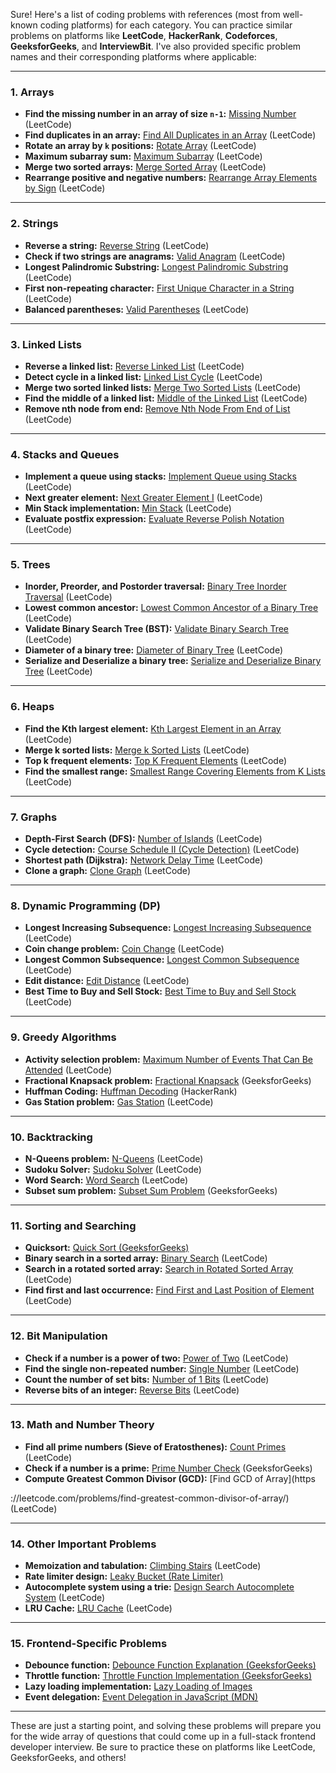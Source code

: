 Sure! Here's a list of coding problems with references (most from well-known coding platforms) for each category. You can practice similar problems on platforms like **LeetCode**, **HackerRank**, **Codeforces**, **GeeksforGeeks**, and **InterviewBit**. I've also provided specific problem names and their corresponding platforms where applicable:

---

### 1. **Arrays**
   - **Find the missing number in an array of size `n-1`:** [Missing Number](https://leetcode.com/problems/missing-number/) (LeetCode)
   - **Find duplicates in an array:** [Find All Duplicates in an Array](https://leetcode.com/problems/find-all-duplicates-in-an-array/) (LeetCode)
   - **Rotate an array by `k` positions:** [Rotate Array](https://leetcode.com/problems/rotate-array/) (LeetCode)
   - **Maximum subarray sum:** [Maximum Subarray](https://leetcode.com/problems/maximum-subarray/) (LeetCode)
   - **Merge two sorted arrays:** [Merge Sorted Array](https://leetcode.com/problems/merge-sorted-array/) (LeetCode)
   - **Rearrange positive and negative numbers:** [Rearrange Array Elements by Sign](https://leetcode.com/problems/rearrange-array-elements-by-sign/) (LeetCode)

---

### 2. **Strings**
   - **Reverse a string:** [Reverse String](https://leetcode.com/problems/reverse-string/) (LeetCode)
   - **Check if two strings are anagrams:** [Valid Anagram](https://leetcode.com/problems/valid-anagram/) (LeetCode)
   - **Longest Palindromic Substring:** [Longest Palindromic Substring](https://leetcode.com/problems/longest-palindromic-substring/) (LeetCode)
   - **First non-repeating character:** [First Unique Character in a String](https://leetcode.com/problems/first-unique-character-in-a-string/) (LeetCode)
   - **Balanced parentheses:** [Valid Parentheses](https://leetcode.com/problems/valid-parentheses/) (LeetCode)

---

### 3. **Linked Lists**
   - **Reverse a linked list:** [Reverse Linked List](https://leetcode.com/problems/reverse-linked-list/) (LeetCode)
   - **Detect cycle in a linked list:** [Linked List Cycle](https://leetcode.com/problems/linked-list-cycle/) (LeetCode)
   - **Merge two sorted linked lists:** [Merge Two Sorted Lists](https://leetcode.com/problems/merge-two-sorted-lists/) (LeetCode)
   - **Find the middle of a linked list:** [Middle of the Linked List](https://leetcode.com/problems/middle-of-the-linked-list/) (LeetCode)
   - **Remove nth node from end:** [Remove Nth Node From End of List](https://leetcode.com/problems/remove-nth-node-from-end-of-list/) (LeetCode)

---

### 4. **Stacks and Queues**
   - **Implement a queue using stacks:** [Implement Queue using Stacks](https://leetcode.com/problems/implement-queue-using-stacks/) (LeetCode)
   - **Next greater element:** [Next Greater Element I](https://leetcode.com/problems/next-greater-element-i/) (LeetCode)
   - **Min Stack implementation:** [Min Stack](https://leetcode.com/problems/min-stack/) (LeetCode)
   - **Evaluate postfix expression:** [Evaluate Reverse Polish Notation](https://leetcode.com/problems/evaluate-reverse-polish-notation/) (LeetCode)

---

### 5. **Trees**
   - **Inorder, Preorder, and Postorder traversal:** [Binary Tree Inorder Traversal](https://leetcode.com/problems/binary-tree-inorder-traversal/) (LeetCode)
   - **Lowest common ancestor:** [Lowest Common Ancestor of a Binary Tree](https://leetcode.com/problems/lowest-common-ancestor-of-a-binary-tree/) (LeetCode)
   - **Validate Binary Search Tree (BST):** [Validate Binary Search Tree](https://leetcode.com/problems/validate-binary-search-tree/) (LeetCode)
   - **Diameter of a binary tree:** [Diameter of Binary Tree](https://leetcode.com/problems/diameter-of-binary-tree/) (LeetCode)
   - **Serialize and Deserialize a binary tree:** [Serialize and Deserialize Binary Tree](https://leetcode.com/problems/serialize-and-deserialize-binary-tree/) (LeetCode)

---

### 6. **Heaps**
   - **Find the Kth largest element:** [Kth Largest Element in an Array](https://leetcode.com/problems/kth-largest-element-in-an-array/) (LeetCode)
   - **Merge k sorted lists:** [Merge k Sorted Lists](https://leetcode.com/problems/merge-k-sorted-lists/) (LeetCode)
   - **Top k frequent elements:** [Top K Frequent Elements](https://leetcode.com/problems/top-k-frequent-elements/) (LeetCode)
   - **Find the smallest range:** [Smallest Range Covering Elements from K Lists](https://leetcode.com/problems/smallest-range-covering-elements-from-k-lists/) (LeetCode)

---

### 7. **Graphs**
   - **Depth-First Search (DFS):** [Number of Islands](https://leetcode.com/problems/number-of-islands/) (LeetCode)
   - **Cycle detection:** [Course Schedule II (Cycle Detection)](https://leetcode.com/problems/course-schedule-ii/) (LeetCode)
   - **Shortest path (Dijkstra):** [Network Delay Time](https://leetcode.com/problems/network-delay-time/) (LeetCode)
   - **Clone a graph:** [Clone Graph](https://leetcode.com/problems/clone-graph/) (LeetCode)

---

### 8. **Dynamic Programming (DP)**
   - **Longest Increasing Subsequence:** [Longest Increasing Subsequence](https://leetcode.com/problems/longest-increasing-subsequence/) (LeetCode)
   - **Coin change problem:** [Coin Change](https://leetcode.com/problems/coin-change/) (LeetCode)
   - **Longest Common Subsequence:** [Longest Common Subsequence](https://leetcode.com/problems/longest-common-subsequence/) (LeetCode)
   - **Edit distance:** [Edit Distance](https://leetcode.com/problems/edit-distance/) (LeetCode)
   - **Best Time to Buy and Sell Stock:** [Best Time to Buy and Sell Stock](https://leetcode.com/problems/best-time-to-buy-and-sell-stock/) (LeetCode)

---

### 9. **Greedy Algorithms**
   - **Activity selection problem:** [Maximum Number of Events That Can Be Attended](https://leetcode.com/problems/maximum-number-of-events-that-can-be-attended/) (LeetCode)
   - **Fractional Knapsack problem:** [Fractional Knapsack](https://practice.geeksforgeeks.org/problems/fractional-knapsack-1587115620/1) (GeeksforGeeks)
   - **Huffman Coding:** [Huffman Decoding](https://www.hackerrank.com/challenges/tree-huffman-decoding/problem) (HackerRank)
   - **Gas Station problem:** [Gas Station](https://leetcode.com/problems/gas-station/) (LeetCode)

---

### 10. **Backtracking**
   - **N-Queens problem:** [N-Queens](https://leetcode.com/problems/n-queens/) (LeetCode)
   - **Sudoku Solver:** [Sudoku Solver](https://leetcode.com/problems/sudoku-solver/) (LeetCode)
   - **Word Search:** [Word Search](https://leetcode.com/problems/word-search/) (LeetCode)
   - **Subset sum problem:** [Subset Sum Problem](https://practice.geeksforgeeks.org/problems/subset-sum-problem-1611555638/1) (GeeksforGeeks)

---

### 11. **Sorting and Searching**
   - **Quicksort:** [Quick Sort (GeeksforGeeks)](https://practice.geeksforgeeks.org/problems/quick-sort/1)
   - **Binary search in a sorted array:** [Binary Search](https://leetcode.com/problems/binary-search/) (LeetCode)
   - **Search in a rotated sorted array:** [Search in Rotated Sorted Array](https://leetcode.com/problems/search-in-rotated-sorted-array/) (LeetCode)
   - **Find first and last occurrence:** [Find First and Last Position of Element](https://leetcode.com/problems/find-first-and-last-position-of-element-in-sorted-array/) (LeetCode)

---

### 12. **Bit Manipulation**
   - **Check if a number is a power of two:** [Power of Two](https://leetcode.com/problems/power-of-two/) (LeetCode)
   - **Find the single non-repeated number:** [Single Number](https://leetcode.com/problems/single-number/) (LeetCode)
   - **Count the number of set bits:** [Number of 1 Bits](https://leetcode.com/problems/number-of-1-bits/) (LeetCode)
   - **Reverse bits of an integer:** [Reverse Bits](https://leetcode.com/problems/reverse-bits/) (LeetCode)

---

### 13. **Math and Number Theory**
   - **Find all prime numbers (Sieve of Eratosthenes):** [Count Primes](https://leetcode.com/problems/count-primes/) (LeetCode)
   - **Check if a number is a prime:** [Prime Number Check](https://www.geeksforgeeks.org/prime-number/) (GeeksforGeeks)
   - **Compute Greatest Common Divisor (GCD):** [Find GCD of Array](https

://leetcode.com/problems/find-greatest-common-divisor-of-array/) (LeetCode)

---

### 14. **Other Important Problems**
   - **Memoization and tabulation:** [Climbing Stairs](https://leetcode.com/problems/climbing-stairs/) (LeetCode)
   - **Rate limiter design:** [Leaky Bucket (Rate Limiter)](https://www.geeksforgeeks.org/leaky-bucket-algorithm/)
   - **Autocomplete system using a trie:** [Design Search Autocomplete System](https://leetcode.com/problems/design-search-autocomplete-system/) (LeetCode)
   - **LRU Cache:** [LRU Cache](https://leetcode.com/problems/lru-cache/) (LeetCode)

---

### 15. **Frontend-Specific Problems**
   - **Debounce function:** [Debounce Function Explanation (GeeksforGeeks)](https://www.geeksforgeeks.org/debouncing-in-javascript/)
   - **Throttle function:** [Throttle Function Implementation (GeeksforGeeks)](https://www.geeksforgeeks.org/throttling-in-javascript/)
   - **Lazy loading implementation:** [Lazy Loading of Images](https://web.dev/lazy-loading-images/)
   - **Event delegation:** [Event Delegation in JavaScript (MDN)](https://developer.mozilla.org/en-US/docs/Learn/JavaScript/Building_blocks/Events#event_delegation)

---

These are just a starting point, and solving these problems will prepare you for the wide array of questions that could come up in a full-stack frontend developer interview. Be sure to practice these on platforms like LeetCode, GeeksforGeeks, and others!
